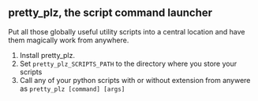 ## pretty_plz, the script command launcher

Put all those globally useful utility scripts into a central location and
have them magically work from anywhere.

1. Install pretty_plz.
1. Set `pretty_plz_SCRIPTS_PATH` to the directory where you store your scripts
1. Call any of your python scripts with or without extension from anywere as `pretty_plz [command] [args]`
